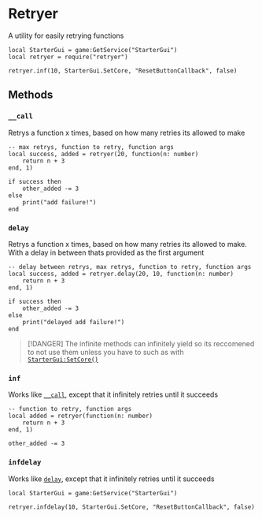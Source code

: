 # Retryer

A utility for easily retrying functions

```luau
local StarterGui = game:GetService("StarterGui")
local retryer = require("retryer")

retryer.inf(10, StarterGui.SetCore, "ResetButtonCallback", false)

```

## Methods

### `__call`

Retrys a function x times, based on how many retries its allowed to make

```luau
-- max retrys, function to retry, function args
local success, added = retryer(20, function(n: number)
    return n + 3
end, 1)

if success then
    other_added -= 3
else
    print("add failure!")
end
```

### `delay`

Retrys a function x times, based on how many retries its allowed to make.
With a delay in between thats provided as the first argument

```luau
-- delay between retrys, max retrys, function to retry, function args
local success, added = retryer.delay(20, 10, function(n: number)
    return n + 3
end, 1)

if success then
    other_added -= 3
else
    print("delayed add failure!")
end
```

> [!DANGER]
> The infinite methods can infinitely yield so its reccomened to not use them unless you have to
> such as with [`StarterGui:SetCore()`](https://create.roblox.com/docs/reference/engine/classes/StarterGui#SetCore)

### `inf`

Works like [`__call`](#call), except that it infinitely retries until it succeeds

```luau
-- function to retry, function args
local added = retryer(function(n: number)
    return n + 3
end, 1)

other_added -= 3
```

### `infdelay`

Works like [`delay`](#delay), except that it infinitely retries until it succeeds

```luau
local StarterGui = game:GetService("StarterGui")

retryer.infdelay(10, StarterGui.SetCore, "ResetButtonCallback", false)
```

